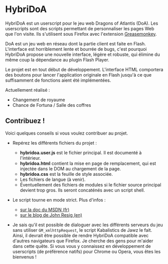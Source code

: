 HybriDoA
========

HybriDoA est un userscript pour le jeu web Dragons of Atlantis (DoA).
Les userscripts sont des scripts permettant de personnaliser les pages
Web que l'on visite. Ils s'utilisent sous Firefox avec l'extension
[Greasemonkey](https://addons.mozilla.org/fr/firefox/addon/greasemonkey/).

DoA est un jeu web en réseau dont la partie client est faite en Flash.
L'interface est horriblement lente et bourrée de bugs, c'est pourquoi
HybriDoA propose une nouvelle interface, légère et robuste, qui élimine
du même coup la dépendance au plugin Flash Player.

Le projet est en tout début de développement. L'interface HTML
comportera des boutons pour lancer l'application originale en Flash
jusqu'à ce que suffisamment de fonctions aient été implémentées.

Actuellement réalisé :

- Changement de royaume
- Chance de Fortuna / Salle des coffres

Contribuez !
------------

Voici quelques conseils si vous voulez contribuer au projet.

- Repérez les différents fichiers du projet :
    * **hybridoa.user.js** est le fichier principal. Il est documenté à
      l'intérieur.
    * **hybridoa.html** contient la mise en page de remplacement, qui
      est injectée dans le DOM au chargement de la page.
    * **hybridoa.css** est la feuille de style associée.
    * Les fichiers de langue (à venir).
    * Éventuellement des fichiers de modules si le fichier source
      principal devient trop gros. Ils seront concaténés avec un script
      shell.

- Le script tourne en mode strict. Plus d'infos :
   * [sur la doc du MSDN (fr)](http://msdn.microsoft.com/fr-fr/library/ie/br230269%28v=vs.94%29.aspx)
   * [sur le blog de John Resig (en)](http://ejohn.org/blog/ecmascript-5-strict-mode-json-and-more/)

- Je sais qu'il est possible de dialoguer avec les différents serveurs du
   jeu sans utiliser `GM_xmlhttpRequest`, le script Kabalistics de Jawz le
   fait. Ainsi, il devrait être possible de rendre HybriDoA compatible avec
   d'autres navigateurs que Firefox.
   Je cherche des gens pour m'aider dans cette quête. Si vous vous y
   connaissez en développement de userscripts (de préférence natifs) pour
   Chrome ou Opera, vous êtes les bienvenus !
